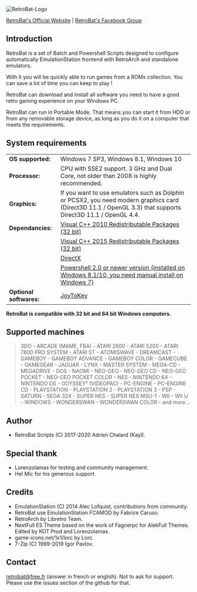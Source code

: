 ![RetroBat-Logo](https://www.retrobat.ovh/repo/ressources/baniere_small.png)

[RetroBat's Official Website](https://www.retrobat.ovh) | [RetroBat's Facebook Group](https://www.facebook.com/groups/retrobat)

## Introduction

RetroBat is a set of Batch and Powershell Scripts designed to configure automatically EmulationStation frontend with RetroArch and standalone emulators.

With it you will be quickly able to run games from a ROMs collection. You can save a lot of time you can keep to play !

RetroBat can download and install all software you need to have a good retro gaming experience on your Windows PC.

RetroBat can run in Portable Mode. That means you can start it from HDD or from any removable storage device, as long as you do it on a computer that meets the requirements.

## System requirements

|   |   |
|---|---|
|**OS supported:**|Windows 7 SP3, Windows 8.1, Windows 10|
|**Processor:**|CPU with SSE2 support. 3 GHz and Dual Core, not older than 2008 is highly recommended.|
|**Graphics:**|If you want to use emulators such as Dolphin or PCSX2, you need modern graphics card (Direct3D 11.1 / OpenGL 3.3) that supports Direct3D 11.1 / OpenGL 4.4.| 
|**Dependancies:**|[Visual C++ 2010 Redistributable Packages (32 bit)](https://www.microsoft.com/en-US/download/details.aspx?id=5555)|
|   |[Visual C++ 2015 Redistributable Packages (32 bit)](https://www.microsoft.com/en-us/download/details.aspx?id=48145)|
|   |[DirectX](https://www.microsoft.com/download/details.aspx?id=35)|
|   |[Powershell 2.0 or newer version (installed on Windows 8.1/10, you need manual install on Windows 7)](https://github.com/PowerShell/PowerShell/releases)|
|**Optional softwares:**|[JoyToKey](https://joytokey.net/en/)|

**RetroBat is compatible with 32 bit and 64 bit Windows computers.**


## Supported machines

>3DO -
>ARCADE (MAME, FBA) -
>ATARI 2600 -
>ATARI 5200 -
>ATARI 7800 PRO SYSTEM -
>ATARI ST -
>ATOMISWAVE -
>DREAMCAST - 
>GAMEBOY -
>GAMEBOY ADVANCE -
>GAMEBOY COLOR -
>GAMECUBE -
>GAMEGEAR -
>JAGUAR -
>LYNX -
>MASTER SYSTEM - 
>MEGA-CD -
>MEGADRIVE - 
>DOS -
>NAOMI -
>NEO-GEO -
>NEO-GEO CD -
>NEO-GEO POCKET - 
>NEO-GEO POCKET COLOR -
>NES -
>NINTENDO 64 -
>NINTENDO DS -
>ODYSSEY² (VIDEOPAC) -
>PC-ENGINE -
>PC-ENGINE CD -
>PLAYSTATION -
>PLAYSTATION 2 - 
>PLAYSTATION 3 -
>PSP -
>SATURN - 
>SEGA 32X -
>SUPER NES -
>SUPER NES MSU-1 -
>WII -
>WII U -
>WINDOWS -
>WONDERSWAN - 
>WONDERSWAN COLOR -
>and more...

## Author

- RetroBat Scripts (C) 2017-2020 Adrien Chalard (Kayl).

## Special thank

- Lorenzolamas for testing and community management.
- Hel Mic for his generous support.

## Credits

* EmulationStation (C) 2014 Alec Lofquist, contributions from community.
* RetroBat use EmulationStation FCAMOD by Fabrice Caruso.
* RetroArch by Libretro Team.
* NextFull ES Theme based on the work of Fagnerpc for AlekFull Themes. Edited by KOT Prod and Lorenzolamas.
* game-icons.net/1x1/lorc by Lorc.
* 7-Zip (C) 1999-2019 Igor Pavlov.

## Contact

retrobat@free.fr (answer in french or english). 
Not to ask for support. Please use the issues section of the github for that.
